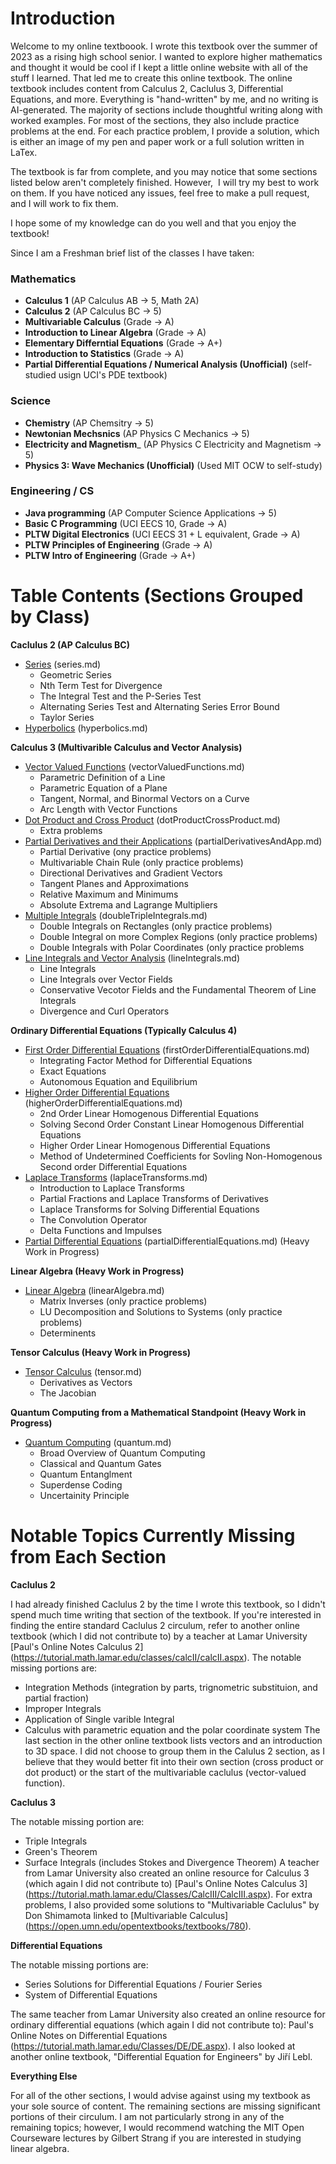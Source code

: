 # Introduction

Welcome to my online textboook. I wrote this textbook over the summer of 2023 as a rising high school senior. I wanted to explore higher mathematics and thought it would be cool if I kept a little online website with all of the stuff I learned. That led me to create this online textbook. The online textbook includes content from Calculus 2, Caclulus 3, Differential Equations, and more. Everything is "hand-written" by me, and no writing is AI-generated. The majority of sections include thoughtful writing along with worked examples. For most of the sections, they also include practice problems at the end. For each practice problem, I provide a solution, which is either an image of my pen and paper work or a full solution written in LaTex.

The textbook is far from complete, and you may notice that some sections listed below aren't completely finished. However,  I will try my best to work on them. If you have noticed any issues, feel free to make a pull request, and I will work to fix them.

I hope some of my knowledge can do you well and that you enjoy the textbook!

Since I am a Freshman brief list of the classes I have taken:

### Mathematics
- __Calculus 1__ (AP Calculus AB -> 5, Math 2A)
- __Calculus 2__ (AP Calculus BC -> 5)
- __Multivariable Calculus__ (Grade -> A)
- __Introduction to Linear Algebra__ (Grade -> A)
- __Elementary Differntial Equations__ (Grade -> A+)
- __Introduction to Statistics__ (Grade -> A)
- __Partial Differential Equations / Numerical Analysis (Unofficial)__ (self-studied usign UCI's PDE textbook)

### Science
- __Chemistry__ (AP Chemsitry -> 5)
- __Newtonian Mechsnics__ (AP Physics C Mechanics -> 5)
- __Electricity and Magnetism___ (AP Physics C Electricity and Magnetism -> 5)
- __Physics 3: Wave Mechanics (Unofficial)__ (Used MIT OCW to self-study) 

### Engineering / CS
- __Java programming__ (AP Computer Science Applications -> 5)
- __Basic C Programming__ (UCI EECS 10, Grade -> A)
- __PLTW Digital Electronics__ (UCI EECS 31 + L equivalent, Grade -> A)
- __PLTW Principles of Engineering__ (Grade -> A)
- __PLTW Intro of Engineering__  (Grade -> A+)



# Table Contents (Sections Grouped by Class)

**Caclulus 2 (AP Calculus BC)**
- [Series](https://github.com/sackn/diffeq/blob/main/series.md) (series.md)
  - Geometric Series
  - Nth Term Test for Divergence
  - The Integral Test and the P-Series Test
  - Alternating Series Test and Alternating Series Error Bound
  - Taylor Series
- [Hyperbolics](https://github.com/sackn/diffeq/blob/main/hyperbolics.md) (hyperbolics.md)

**Calculus 3 (Multivarible Calculus and Vector Analysis)**
- [Vector Valued Functions](https://github.com/sackn/diffeq/blob/main/vectorValuedFunctions.md) (vectorValuedFunctions.md)
  - Parametric Definition of a Line
  - Parametric Equation of a Plane
  - Tangent, Normal, and Binormal Vectors on a Curve
  - Arc Length with Vector Functions
- [Dot Product and Cross Product](https://github.com/sackn/diffeq/blob/main/dotProductCrossProduct.md) (dotProductCrossProduct.md)
  - Extra problems
- [Partial Derivatives and their Applications](https://github.com/sackn/diffeq/blob/main/partialDerivativesAndApp.md) (partialDerivativesAndApp.md)
  - Partial Derivative (ony practice problems)
  - Multivariable Chain Rule (only practice problems)
  - Directional Derivatives and Gradient Vectors
  - Tangent Planes and Approximations
  - Relative Maximum and Minimums
  - Absolute Extrema and Lagrange Multipliers
- [Multiple Integrals](https://github.com/sackn/diffeq/blob/main/doubleTripleIntegrals.md) (doubleTripleIntegrals.md)
  - Double Integrals on Rectangles (only practice problems)
  - Double Integral on more Complex Regions (only practice problems)
  - Double Integrals with Polar Coordinates (only practice problems
- [Line Integrals and Vector Analysis](https://github.com/sackn/diffeq/blob/main/lineIntegrals.md) (lineIntegrals.md)
  - Line Integrals
  - Line Integrals over Vector Fields
  - Conservative Vecotor Fields and the Fundamental Theorem of Line Integrals
  - Divergence and Curl Operators
 
**Ordinary Differential Equations (Typically Calculus 4)**
- [First Order Differential Equations](https://github.com/sackn/diffeq/blob/main/firstOrderDifferentialEquations.md) (firstOrderDifferentialEquations.md)
  - Integrating Factor Method for Differential Equations
  - Exact Equations
  - Autonomous Equation and Equilibrium
- [Higher Order Differential Equations](https://github.com/sackn/diffeq/blob/main/higherOrderDifferentialEquations.md) (higherOrderDifferentialEquations.md)
  - 2nd Order Linear Homogenous Differential Equations
  - Solving Second Order Constant Linear Homogenous Differential Equations
  - Higher Order Linear Homogenous Differential Equations
  - Method of Undetermined Coefficients for Sovling Non-Homogenous Second order Differential Equations
- [Laplace Transforms](https://github.com/sackn/diffeq/blob/main/laplaceTransforms.md) (laplaceTransforms.md)
  - Introduction to Laplace Transforms
  - Partial Fractions and Laplace Transforms of Derivatives
  - Laplace Transforms for Solving Differential Equations
  - The Convolution Operator
  - Delta Functions and Impulses
- [Partial Differential Equations](https://github.com/sackn/diffeq/blob/main/partialDifferentialEquations.md) (partialDifferentialEquations.md) (Heavy Work in Progress)

**Linear Algebra (Heavy Work in Progress)**
- [Linear Algebra](https://github.com/sackn/diffeq/blob/main/linearAlgebra.md) (linearAlgebra.md)
  - Matrix Inverses (only practice problems)
  - LU Decomposition and Solutions to Systems (only practice problems)
  - Determinents

**Tensor Calculus (Heavy Work in Progress)**
- [Tensor Calculus](https://github.com/sackn/diffeq/blob/main/tensor.md) (tensor.md)
  - Derivatives as Vectors
  - The Jacobian

**Quantum Computing from a Mathematical Standpoint (Heavy Work in Progress)**
- [Quantum Computing](https://github.com/sackn/diffeq/blob/main/quantum.md) (quantum.md)
  - Broad Overview of Quantum Computing
  - Classical and Quantum Gates
  - Quantum Entanglment
  - Superdense Coding
  - Uncertainity Principle

# Notable Topics Currently Missing from Each Section

**Caclulus 2**

I had already finished Caclulus 2 by the time I wrote this textbook, so I didn't spend much time writing that section of the textbook. If you're interested in finding the entire standard Caclulus 2 circulum, refer to another online textbook (which I did not contribute to) by a teacher at Lamar University [Paul's Online Notes Calculus 2] (https://tutorial.math.lamar.edu/classes/calcII/calcII.aspx). The notable missing portions are:
  - Integration Methods (integration by parts, trignometric substituion, and partial fraction)
  - Improper Integrals
  - Application of Single varible Integral
  - Calculus with parametric equation and the polar coordinate system
The last section in the other online textbook lists vectors and an introduction to 3D space. I did not choose to group them in the Calulus 2 section, as I believe that they would better fit into their own section (cross product or dot product) or the start of the multivariable caclulus (vector-valued function).

**Caclulus 3**

The notable missing portion are:
- Triple Integrals 
- Green's Theorem
- Surface Integrals (includes Stokes and Divergence Theorem)
A teacher from Lamar University also created an online resource for Calculus 3 (which again I did not contribute to) [Paul's Online Notes Calculus 3] (https://tutorial.math.lamar.edu/Classes/CalcIII/CalcIII.aspx). For extra problems, I also provided some solutions to "Multivariable Caclulus" by Don Shimamota linked to [Multivariable Calculus] (https://open.umn.edu/opentextbooks/textbooks/780).

**Differential Equations**

The notable missing portions are:
- Series Solutions for Differential Equations / Fourier Series
- System of Differential Equations

The same teacher from Lamar University also created an online resource for ordinary differential equations (which again I did not contribute to): Paul's Online Notes on Differential Equations (https://tutorial.math.lamar.edu/Classes/DE/DE.aspx). I also looked at another online textbook, "Differential Equation for Engineers" by Jiří Lebl.

**Everything Else**

For all of the other sections, I would advise against using my textbook as your sole source of content. The remaining sections are missing significant portions of their circulum. I am not particularly strong in any of the remaining topics; however, I would recommend watching the MIT Open Courseware lectures by Gilbert Strang if you are interested in studying linear algebra.
